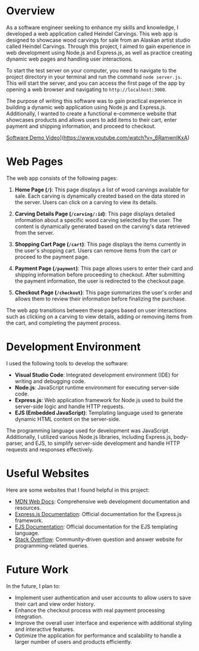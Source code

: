 # Overview

As a software engineer seeking to enhance my skills and knowledge, I developed a web application called Heindel Carvings. This web app is designed to showcase wood carvings for sale from an Alaskan artist studio called Heindel Carvings. Through this project, I aimed to gain experience in web development using Node.js and Express.js, as well as practice creating dynamic web pages and handling user interactions.

To start the test server on your computer, you need to navigate to the project directory in your terminal and run the command `node server.js`. This will start the server, and you can access the first page of the app by opening a web browser and navigating to `http://localhost:3000`.

The purpose of writing this software was to gain practical experience in building a dynamic web application using Node.js and Express.js. Additionally, I wanted to create a functional e-commerce website that showcases products and allows users to add items to their cart, enter payment and shipping information, and proceed to checkout.

[Software Demo Video](http://youtube.link.goes.here)](https://www.youtube.com/watch?v=_6RamwnIKxA)

# Web Pages

The web app consists of the following pages:

1. **Home Page (`/`)**: This page displays a list of wood carvings available for sale. Each carving is dynamically created based on the data stored in the server. Users can click on a carving to view its details.

2. **Carving Details Page (`/carving/:id`)**: This page displays detailed information about a specific wood carving selected by the user. The content is dynamically generated based on the carving's data retrieved from the server.

3. **Shopping Cart Page (`/cart`)**: This page displays the items currently in the user's shopping cart. Users can remove items from the cart or proceed to the payment page.

4. **Payment Page (`/payment`)**: This page allows users to enter their card and shipping information before proceeding to checkout. After submitting the payment information, the user is redirected to the checkout page.

5. **Checkout Page (`/checkout`)**: This page summarizes the user's order and allows them to review their information before finalizing the purchase.

The web app transitions between these pages based on user interactions such as clicking on a carving to view details, adding or removing items from the cart, and completing the payment process.

# Development Environment

I used the following tools to develop the software:

- **Visual Studio Code**: Integrated development environment (IDE) for writing and debugging code.
- **Node.js**: JavaScript runtime environment for executing server-side code.
- **Express.js**: Web application framework for Node.js used to build the server-side logic and handle HTTP requests.
- **EJS (Embedded JavaScript)**: Templating language used to generate dynamic HTML content on the server-side.

The programming language used for development was JavaScript. Additionally, I utilized various Node.js libraries, including Express.js, body-parser, and EJS, to simplify server-side development and handle HTTP requests and responses effectively.

# Useful Websites

Here are some websites that I found helpful in this project:

* [MDN Web Docs](https://developer.mozilla.org/en-US/): Comprehensive web development documentation and resources.
* [Express.js Documentation](https://expressjs.com/): Official documentation for the Express.js framework.
* [EJS Documentation](https://ejs.co/): Official documentation for the EJS templating language.
* [Stack Overflow](https://stackoverflow.com/): Community-driven question and answer website for programming-related queries.

# Future Work

In the future, I plan to:

* Implement user authentication and user accounts to allow users to save their cart and view order history.
* Enhance the checkout process with real payment processing integration.
* Improve the overall user interface and experience with additional styling and interactive features.
* Optimize the application for performance and scalability to handle a larger number of users and products efficiently.
